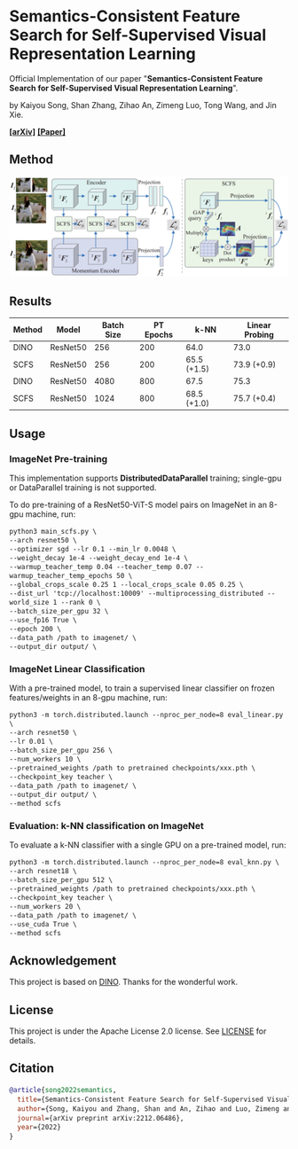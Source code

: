 # Semantics-Consistent Feature Search for Self-Supervised Visual Representation Learning
Official Implementation of our paper "**Semantics-Consistent Feature Search for Self-Supervised Visual Representation Learning**". 

by Kaiyou Song, Shan Zhang, Zihao An, Zimeng Luo, Tong Wang, and Jin Xie.

**[[arXiv]](https://arxiv.org/abs/2212.06486)**  **[[Paper]](https://arxiv.org/pdf/2212.06486.pdf)**

## Method
 
<img src="src/method.png" width="700">

## Results
| Method | Model    | Batch Size | PT Epochs | k-NN  | Linear Probing   |
|--------|----------|-----------|-----------|-------------|-------------|
| DINO   | ResNet50 |    256    |   200     | 64.0        | 73.0        |
| SCFS   | ResNet50 |    256    |   200     | 65.5 (+1.5) | 73.9 (+0.9) |
| DINO   | ResNet50 |    4080   |   800     | 67.5        | 75.3        |
| SCFS   | ResNet50 |    1024   |   800     | 68.5 (+1.0) | 75.7 (+0.4) |

## Usage

### ImageNet Pre-training

This implementation  supports **DistributedDataParallel** training; single-gpu or DataParallel training is not supported.

To do pre-training of a ResNet50-ViT-S model pairs on ImageNet in an 8-gpu machine, run:

```
python3 main_scfs.py \
--arch resnet50 \
--optimizer sgd --lr 0.1 --min_lr 0.0048 \
--weight_decay 1e-4 --weight_decay_end 1e-4 \
--warmup_teacher_temp 0.04 --teacher_temp 0.07 --warmup_teacher_temp_epochs 50 \
--global_crops_scale 0.25 1 --local_crops_scale 0.05 0.25 \
--dist_url 'tcp://localhost:10009' --multiprocessing_distributed --world_size 1 --rank 0 \
--batch_size_per_gpu 32 \
--use_fp16 True \
--epoch 200 \
--data_path /path to imagenet/ \
--output_dir output/ \
```

### ImageNet Linear Classification

With a pre-trained model, to train a supervised linear classifier on frozen features/weights in an 8-gpu machine, run:

```
python3 -m torch.distributed.launch --nproc_per_node=8 eval_linear.py \
--arch resnet50 \
--lr 0.01 \
--batch_size_per_gpu 256 \
--num_workers 10 \
--pretrained_weights /path to pretrained checkpoints/xxx.pth \
--checkpoint_key teacher \
--data_path /path to imagenet/ \
--output_dir output/ \
--method scfs
```

### Evaluation: k-NN classification on ImageNet
To evaluate a k-NN classifier with a single GPU on a pre-trained model, run:

```
python3 -m torch.distributed.launch --nproc_per_node=8 eval_knn.py \
--arch resnet18 \
--batch_size_per_gpu 512 \
--pretrained_weights /path to pretrained checkpoints/xxx.pth \
--checkpoint_key teacher \
--num_workers 20 \
--data_path /path to imagenet/ \
--use_cuda True \
--method scfs
```

## Acknowledgement
This project is based on [DINO](https://github.com/facebookresearch/dino).
Thanks for the wonderful work.

## License
This project is under the Apache License 2.0 license. See [LICENSE](LICENSE) for details.

## Citation
```bibtex
@article{song2022semantics,
  title={Semantics-Consistent Feature Search for Self-Supervised Visual Representation Learning},
  author={Song, Kaiyou and Zhang, Shan and An, Zihao and Luo, Zimeng and Wang, Tong and Xie, Jin},
  journal={arXiv preprint arXiv:2212.06486},
  year={2022}
}
```